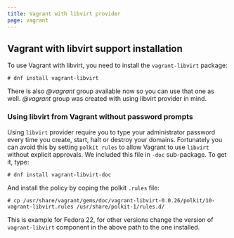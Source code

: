 ```yaml
---
title: Vagrant with libvirt provider
page: vagrant
---
```


## Vagrant with libvirt support installation


To use Vagrant with libvirt, you need to install the `vagrant-libvirt` package:

```
# dnf install vagrant-libvirt
```

There is also *@vagrant* group available now so you can use that one as well. *@vagrant* group
was created with using libvirt provider in mind.


### Using libvirt from Vagrant without password prompts


Using `libvirt` provider require you to type your administrator password every time you create,
start, halt or destroy your domains. Fortunately you can avoid this by setting `polkit rules`
to allow Vagrant to use `libvirt` without explicit approvals. We included this file in `-doc`
sub-package. To get it, type:

```
# dnf install vagrant-libvirt-doc
```

And install the policy by coping the polkit `.rules` file:

```
# cp /usr/share/vagrant/gems/doc/vagrant-libvirt-0.0.26/polkit/10-vagrant-libvirt.rules /usr/share/polkit-1/rules.d/
```

This is example for Fedora 22, for other versions change the version of `vagrant-libvirt` component in
the above path to the one installed.
